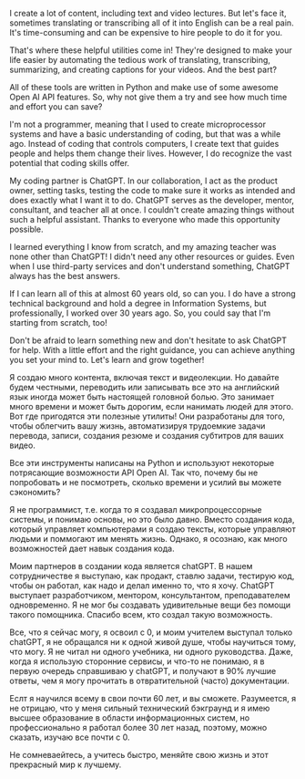 I create a lot of content, including text and video lectures. But let's face it, sometimes translating or transcribing all of it into English can be a real pain. It's time-consuming and can be expensive to hire people to do it for you. 

That's where these helpful utilities come in! They're designed to make your life easier by automating the tedious work of translating, transcribing, summarizing, and creating captions for your videos. And the best part? 

All of these tools are written in Python and make use of some awesome Open AI API features. So, why not give them a try and see how much time and effort you can save?

I'm not a programmer, meaning that I used to create microprocessor systems and have a basic understanding of coding, but that was a while ago. Instead of coding that controls computers, I create text that guides people and helps them change their lives. However, I do recognize the vast potential that coding skills offer.

My coding partner is ChatGPT. In our collaboration, I act as the product owner, setting tasks, testing the code to make sure it works as intended and does exactly what I want it to do. ChatGPT serves as the developer, mentor, consultant, and teacher all at once. I couldn't create amazing things without such a helpful assistant. Thanks to everyone who made this opportunity possible.

I learned everything I know from scratch, and my amazing teacher was none other than ChatGPT! I didn't need any other resources or guides. Even when I use third-party services and don't understand something, ChatGPT always has the best answers.

If I can learn all of this at almost 60 years old, so can you. I do have a strong technical background and hold a degree in Information Systems, but professionally, I worked over 30 years ago. So, you could say that I'm starting from scratch, too!

Don't be afraid to learn something new and don't hesitate to ask ChatGPT for help. With a little effort and the right guidance, you can achieve anything you set your mind to. Let's learn and grow together!

Я создаю много контента, включая текст и видеолекции. Но давайте будем честными, переводить или записывать все это на английский язык иногда может быть настоящей головной болью. Это занимает много времени и может быть дорогим, если нанимать людей для этого. Вот где пригодятся эти полезные утилиты! Они разработаны для того, чтобы облегчить вашу жизнь, автоматизируя трудоемкие задачи перевода, записи, создания резюме и создания субтитров для ваших видео.

Все эти инструменты написаны на Python и используют некоторые потрясающие возможности API Open AI. Так что, почему бы не попробовать и не посмотреть, сколько времени и усилий вы можете сэкономить?

Я не программист, т.е. когда то я создавал микропроцессорные системы, и понимаю основы, но это было давно. Вместо создания кода, который управляет компьютерами я создаю тексты, которые управляют людьми и поммогают им менять жизнь. Однако, я осознаю, как много возможностей дает навык создания кода.

Моим партнеров в создании кода является chatGPT.  В нашем сотрудничестве я выступаю, как продакт, ставлю задачи, тестирую код, чтобы он работал, как надо и делал именно то, что я хочу. ChatGPT выступает разработчиком, ментором, консультантом, преподавателем одновременно. Я не мог бы создавать удивительные вещи без помощи такого помощника. Спасибо всем, кто создал такую возможность.

Все, что я сейчас могу, я освоил с 0, и моим учителем выступал только chatGPT,  я не обращался ни к одной живой душе, чтобы научиться тому, что могу. Я не читал ни одного учебника, ни одного руководства. Даже, когда я использую сторонние сервисы, и что-то не понимаю, я в первую очередь справшиваю у chatGPT, и получают в 90% лучшие ответы,  чем я могу прочитать в отвратительной (часто) документации.

Еслт я научился всему в свои почти 60 лет, и вы сможете. Разумеется, я не отрицаю, что у меня сильный технический бэкграунд и я имею высшее образование в области информационных систем, но профессионально я работал более 30 лет назад, поэтому, можно сказать, изучаю все почти с 0.

Не сомневаейтесь, а учитесь быстро, меняйте свою жизнь и этот прекрасный мир к лучшему.
